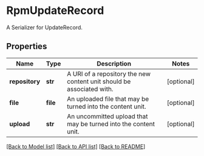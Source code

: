 # RpmUpdateRecord

A Serializer for UpdateRecord.
## Properties
Name | Type | Description | Notes
------------ | ------------- | ------------- | -------------
**repository** | **str** | A URI of a repository the new content unit should be associated with. | [optional] 
**file** | **file** | An uploaded file that may be turned into the content unit. | [optional] 
**upload** | **str** | An uncommitted upload that may be turned into the content unit. | [optional] 

[[Back to Model list]](../README.md#documentation-for-models) [[Back to API list]](../README.md#documentation-for-api-endpoints) [[Back to README]](../README.md)



